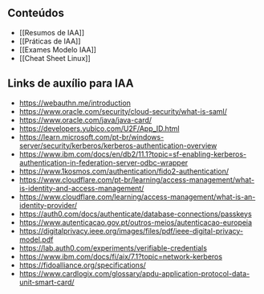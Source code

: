 ## Conteúdos

- [[Resumos de IAA]]
- [[Práticas de IAA]]
- [[Exames Modelo IAA]]
- [[Cheat Sheet Linux]]

## Links de auxílio para IAA

- https://webauthn.me/introduction
- https://www.oracle.com/security/cloud-security/what-is-saml/
- https://www.oracle.com/java/java-card/
- https://developers.yubico.com/U2F/App_ID.html
- https://learn.microsoft.com/pt-br/windows-server/security/kerberos/kerberos-authentication-overview
- https://www.ibm.com/docs/en/db2/11.1?topic=sf-enabling-kerberos-authentication-in-federation-server-odbc-wrapper
- https://www.1kosmos.com/authentication/fido2-authentication/
- https://www.cloudflare.com/pt-br/learning/access-management/what-is-identity-and-access-management/
- https://www.cloudflare.com/learning/access-management/what-is-an-identity-provider/
- https://auth0.com/docs/authenticate/database-connections/passkeys
- https://www.autenticacao.gov.pt/outros-meios/autenticacao-europeia
- https://digitalprivacy.ieee.org/images/files/pdf/ieee-digital-privacy-model.pdf
- https://lab.auth0.com/experiments/verifiable-credentials
- https://www.ibm.com/docs/fi/aix/7.1?topic=network-kerberos
- https://fidoalliance.org/specifications/
- https://www.cardlogix.com/glossary/apdu-application-protocol-data-unit-smart-card/